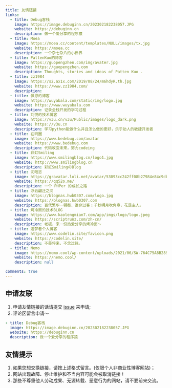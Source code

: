 ```yaml
---
title: 友情链接
links:
  - title: Debug客栈
    image: https://image.debuginn.cn/202302182238057.JPG
    website: https://debuginn.cn
    description: 做一个爱分享的程序猿
  - title: Moea
    image: https://moea.cc/content/templates/NULL/images/tx.jpg
    website: https://moea.cc
    description: 一个杂七杂八的小世界
  - title: PattenKuo的博客
    image: https://guopengzhen.com/img/avater.jpg
    website: https://guopengzhen.com
    description: Thoughts, stories and ideas of Patten Kuo .
  - title: zz1984
    image: https://s2.ax1x.com/2019/08/24/m6hdyR.th.jpg
    website: https://www.zz1984.com/
    description:  
  - title: 佩恩的博客
    image: https://wuyabala.com/static/img/logo.jpg
    website: https://www.wuyabala.com
    description: 记录全栈开发的学习过程
  - title: 刘悦的技术博客
    image: https://v3u.cn/v3u/Public/images/logo_dark.png
    website: https://v3u.cn
    description: 学习python能做什么并且怎么做的更好，乐于助人的敏捷开发者 
  - title: 在码圈
    image: https://www.bedebug.com/avatar
    website: https://www.bedebug.com
    description: 代码改变未来，努力codeing
  - title: 彩虹Smiling
    image: https://www.smilingblog.cn/logo1.jpg
    website: http://www.smilingblog.cn
    description: 彩虹SmilingのBlog
  - title: 沈唁志
    image: https://gravatar.loli.net/avatar/53093cc242ff08b27984e84c9db92c33
    website: https://qq52o.me/
    description: 一个 PHPer 的成长之路  
  - title: 浮云翩迁之间
    image: https://blognas.hwb0307.com/logo.jpg
    website: https://blognas.hwb0307.com
    description: 百代繁华一朝都，谁非过客；千秋明月吹角寒，花是主人。
  - title: 烤冷面的技术BLOG
    image: https://www.kaolengmian7.com/app/imgs/logo/logo.jpeg
    website: https://scriptrunz.com/zh-cn/
    description: 老板，来一份热爱分享的烤冷面～
  - title: 追梦者个人博客
    image: https://www.codelin.site/favicon.png
    website: https://codelin.site/
    description: 不畏将来，不念过往。
  - title: Nemo
    image: https://nemo.cool/wp-content/uploads/2021/06/SW-764C75A8B289785545EF745F3DA7D822_1-scaled.jpg
    website: https://nemo.cool/
    description: null

comments: true
---
```


## 申请友联

1. 申请友情链接的话请提交 [issue](https://github.com/debuginn/blog/issues/new?assignees=&labels=friend&template=apply-for-friend-link.md&title=Apply+for+friend+link) 来申请;
2. 评论区留言申请～

```yaml
- title: Debug客栈
  image: https://image.debuginn.cn/202302182238057.JPG
  website: https://debuginn.cn
  description: 做一个爱分享的程序猿
```

## 友情提示

1. 如果您想交换链接，请按上述格式留言。(仅限个人非商业性博客网站)；
2. 网站出现故障、停止维护和不当内容可能会被取消链接！
3. 那些不尊重他人劳动成果、无源转载、恶意行为的网站，请不要前来交流。